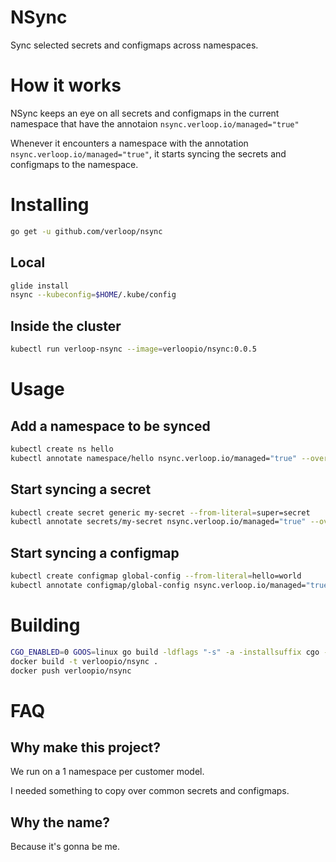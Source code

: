 # NSync

Sync selected secrets and configmaps across namespaces.


# How it works
NSync keeps an eye on all secrets and configmaps in the current namespace that have the annotaion `nsync.verloop.io/managed="true"`

Whenever it encounters a namespace with the annotation `nsync.verloop.io/managed="true"`, it starts syncing the secrets and configmaps to the namespace.

# Installing

```bash
go get -u github.com/verloop/nsync
```

## Local

```bash
glide install
nsync --kubeconfig=$HOME/.kube/config
```

## Inside the cluster

```bash
kubectl run verloop-nsync --image=verloopio/nsync:0.0.5
```

# Usage

## Add a namespace to be synced

```bash
kubectl create ns hello
kubectl annotate namespace/hello nsync.verloop.io/managed="true" --overwrite
```

## Start syncing a secret
```bash
kubectl create secret generic my-secret --from-literal=super=secret
kubectl annotate secrets/my-secret nsync.verloop.io/managed="true" --overwrite
```

## Start syncing a configmap
```bash
kubectl create configmap global-config --from-literal=hello=world
kubectl annotate configmap/global-config nsync.verloop.io/managed="true" --overwrite
```


# Building

```bash
CGO_ENABLED=0 GOOS=linux go build -ldflags "-s" -a -installsuffix cgo -o deploy/files/nsync .
docker build -t verloopio/nsync .
docker push verloopio/nsync
```


# FAQ

## Why make this project?
We run on a 1 namespace per customer model.

I needed something to copy over common secrets and configmaps.

## Why the name?
Because it's gonna be me.
